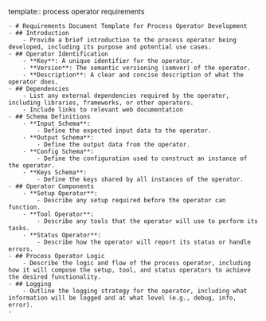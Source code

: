 template::  process operator requirements

	- # Requirements Document Template for Process Operator Development
	- ## Introduction
		- Provide a brief introduction to the process operator being developed, including its purpose and potential use cases.
	- ## Operator Identification
		- **Key**: A unique identifier for the operator.
		- **Version**: The semantic versioning (semver) of the operator.
		- **Description**: A clear and concise description of what the operator does.
	- ## Dependencies
		- List any external dependencies required by the operator, including libraries, frameworks, or other operators.
		- Include links to relevant web documentation
	- ## Schema Definitions
		- **Input Schema**:
			- Define the expected input data to the operator.
		- **Output Schema**:
			- Define the output data from the operator.
		- **Config Schema**:
			- Define the configuration used to construct an instance of the operator.
		- **Keys Schema**:
			- Define the keys shared by all instances of the operator.
	- ## Operator Components
		- **Setup Operator**:
			- Describe any setup required before the operator can function.
		- **Tool Operator**:
			- Describe any tools that the operator will use to perform its tasks.
		- **Status Operator**:
			- Describe how the operator will report its status or handle errors.
	- ## Process Operator Logic
		- Describe the logic and flow of the process operator, including how it will compose the setup, tool, and status operators to achieve the desired functionality.
	- ## Logging
		- Outline the logging strategy for the operator, including what information will be logged and at what level (e.g., debug, info, error).
	-